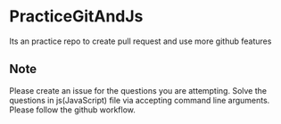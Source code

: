 # PracticeGitAndJs
Its an practice repo to create pull request and use more github features

## Note
Please create an issue for the questions you are attempting.
Solve the questions in js(JavaScript) file via accepting command line arguments.
Please follow the github workflow.
